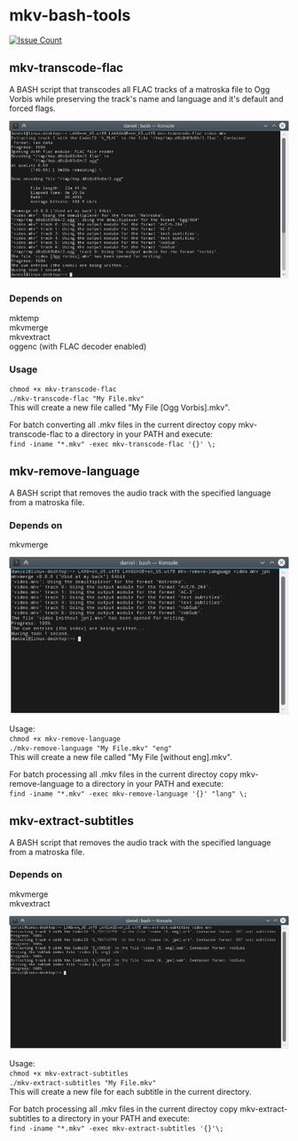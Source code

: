 # mkv-bash-tools

[![Issue Count](https://codeclimate.com/github/HessiJames/mkv-bash-tools/badges/issue_count.svg)](https://codeclimate.com/github/HessiJames/mkv-bash-tools)

## mkv-transcode-flac

A BASH script that transcodes all FLAC tracks of a matroska file to Ogg Vorbis while preserving the track's name and language and it's default and forced flags.

![Screen shot of mkv-transcode-flac](mkv-transcode-flac.png)

### Depends on
mktemp  
mkvmerge  
mkvextract  
oggenc (with FLAC decoder enabled)

### Usage
`chmod +x mkv-transcode-flac`  
`./mkv-transcode-flac "My File.mkv"`  
This will create a new file called "My File [Ogg Vorbis].mkv".

For batch converting all .mkv files in the current directoy copy mkv-transcode-flac to a directory in your PATH and execute:  
`find -iname "*.mkv" -exec mkv-transcode-flac '{}' \;`

## mkv-remove-language

A BASH script that removes the audio track with the specified language from a matroska file.

### Depends on
mkvmerge  

![Screen shot of mkv-remove-language](mkv-remove-language.png)

Usage:  
`chmod +x mkv-remove-language`  
`./mkv-remove-language "My File.mkv" "eng"`  
This will create a new file called "My File [without eng].mkv".

For batch processing all .mkv files in the current directoy copy mkv-remove-language to a directory in your PATH and execute:  
`find -iname "*.mkv" -exec mkv-remove-language '{}' "lang" \;`

## mkv-extract-subtitles

A BASH script that removes the audio track with the specified language from a matroska file.

### Depends on
mkvmerge  
mkvextract  

![Screen shot of mkv-extract-subtitles](mkv-extract-subtitles.png)

Usage:  
`chmod +x mkv-extract-subtitles`  
`./mkv-extract-subtitles "My File.mkv"`  
This will create a new file for each subtitle in the current directory.

For batch processing all .mkv files in the current directoy copy mkv-extract-subtitles to a directory in your PATH and execute:  
`find -iname "*.mkv" -exec mkv-extract-subtitles '{}'\;`
